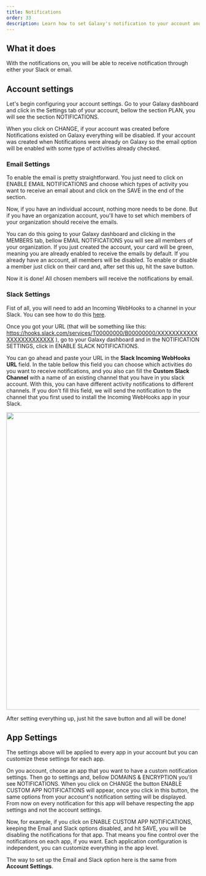 ```yaml
---
title: Notifications
order: 33
description: Learn how to set Galaxy's notification to your account and apps
---
```


<h2 id="what-it-does">What it does</h2>

With the notifications on, you will be able to receive notification through either your Slack or email.

<h2 id="account-settigs">Account settings</h2>

Let's begin configuring your account settings. Go to your Galaxy dashboard and click in the Settings tab of your account, bellow the section PLAN, you will see the section NOTIFICATIONS.

When you click on CHANGE, if your account was created before Notifications existed on Galaxy everything will be disabled. If your account was created when Notifications were already on Galaxy so the email option will be enabled with some type of activities already checked.

<h3 id="email-settings">Email Settings</h3>

To enable the email is pretty straightforward. You just need to click on ENABLE EMAIL NOTIFICATIONS and choose which types of activity you want to receive an email about and click on the SAVE in the end of the section. 

Now, if you have an individual account, nothing more needs to be done. But if you have an organization account, you'll have to set which members of your organization should receive the emails.

You can do this going to your Galaxy dashboard and clicking in the MEMBERS tab, bellow EMAIL NOTIFICATIONS you will see all members of your organization. If you just created the account, your card will be green, meaning you are already enabled to receive the emails by default. If you already have an account, all members will be disabled. To enable or disable a member just click on their card and, after set this up, hit the save button.

Now it is done! All chosen members will receive the notifications by email.

<h3 id="slack-settings">Slack Settings</h3>

Fist of all, you will need to add an Incoming WebHooks to a channel in your Slack. You can see how to do this [here](https://slack.com/intl/en-br/help/articles/202035138-Add-an-app-to-your-workspace). 

Once you got your URL (that will be something like this: https://hooks.slack.com/services/T00000000/B00000000/XXXXXXXXXXXXXXXXXXXXXXXX ), go to your Galaxy dashboard and in the NOTIFICATION SETTINGS, click in ENABLE SLACK NOTIFICATIONS.

You can go ahead and paste your URL in the <b>Slack Incoming WebHooks URL</b> field. In the table bellow this field you can choose which activities do you want to receive notifications, and you also can fill the <b>Custom Slack Channel</b> with a name of an existing channel that you have in you slack account. With this, you can have different activity notifications to different channels. If you don't fill this field, we will send the notification to the channel that you first used to install the Incoming WebHooks app in your Slack.

<img src="/images/slack-notifications-example.png" style="width: 775px"/>

After setting everything up, just hit the save button and all will be done!

<h2 id="app-settings">App Settings</h2>

The settings above will be applied to every app in your account but you can customize these settings for each app.

On you account, choose an app that you want to have a custom notification settings. Then go to settings and, bellow DOMAINS & ENCRYPTION you'll see NOTIFICATIONS. When you click on CHANGE the button ENABLE CUSTOM APP NOTIFICATIONS will appear, once you click in this button, the same options from your account's notification setting will be displayed. From now on every notification for this app will behave respecting the app settings and not the account settings.

Now, for example, if you click on ENABLE CUSTOM APP NOTIFICATIONS, keeping the Email and Slack options disabled, and hit SAVE, you will be disabling the notifications for that app. That means you fine control over the notifications on each app, if you want. Each application configuration is independent, you can customize everything in the app level.

The way to set up the Email and Slack option here is the same from <b>Account Settings</b>.
